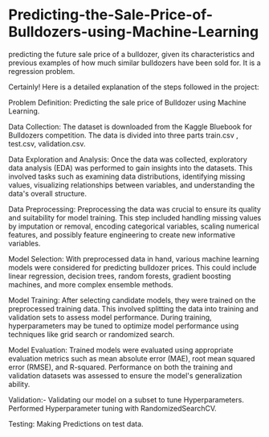 # Predicting-the-Sale-Price-of-Bulldozers-using-Machine-Learning
predicting the future sale price of a bulldozer, given its characteristics and previous examples of how much similar bulldozers have been sold for. It is a regression problem.

Certainly! Here is a detailed explanation of the steps followed in the project:

Problem Definition: Predicting the sale price of Bulldozer using Machine Learning.

Data Collection: The dataset is downloaded from the Kaggle Bluebook for Bulldozers competition. The data is divided into three parts train.csv , test.csv, validation.csv.

Data Exploration and Analysis: Once the data was collected, exploratory data analysis (EDA) was performed to gain insights into the datasets. This involved tasks such as examining data distributions, identifying missing values, visualizing relationships between variables, and understanding the data's overall structure.

Data Preprocessing: Preprocessing the data was crucial to ensure its quality and suitability for model training. This step included handling missing values by imputation or removal, encoding categorical variables, scaling numerical features, and possibly feature engineering to create new informative variables.

Model Selection: With preprocessed data in hand, various machine learning models were considered for predicting bulldozer prices. This could include linear regression, decision trees, random forests, gradient boosting machines, and more complex ensemble methods.

Model Training: After selecting candidate models, they were trained on the preprocessed training data. This involved splitting the data into training and validation sets to assess model performance. During training, hyperparameters may be tuned to optimize model performance using techniques like grid search or randomized search.

Model Evaluation: Trained models were evaluated using appropriate evaluation metrics such as mean absolute error (MAE), root mean squared error (RMSE), and R-squared. Performance on both the training and validation datasets was assessed to ensure the model's generalization ability. 

Validation:- Validating our model on a subset to tune Hyperparameters. Performed Hyperparameter tuning with RandomizedSearchCV.

Testing: Making Predictions on test data.
